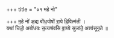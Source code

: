 +++
title = "०१ महे नो"

+++
म॒हे नो॑ अ॒द्य बो॑ध॒योषो॑ रा॒ये दि॒वित्म॑ती ।  
यथा॑ चिन्नो॒ अबो॑धयः स॒त्यश्र॑वसि वा॒य्ये सुजा॑ते॒ अश्व॑सूनृते ॥